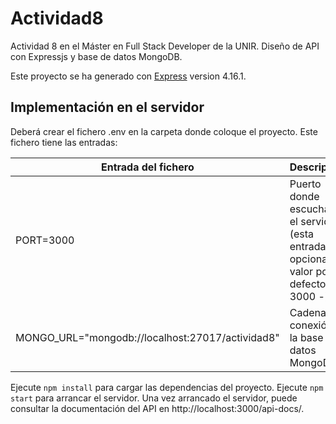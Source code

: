 # Actividad8
Actividad 8 en el Máster en Full Stack Developer de la UNIR. Diseño de API con Expressjs y base de datos MongoDB.

Este proyecto se ha generado con [Express](https://github.com/expressjs/express) version 4.16.1.

## Implementación en el servidor

Deberá crear el fichero .env en la carpeta donde coloque el proyecto. Este fichero tiene las entradas:

| Entrada del fichero | Descripción |
| --- | --- |
| PORT=3000 | Puerto donde escuchará el servidor (esta entrada es opcional - valor por defecto 3000 -) |
| MONGO_URL="mongodb://localhost:27017/actividad8" | Cadena de conexión a la base de datos MongoDB |

Ejecute `npm install` para cargar las dependencias del proyecto. Ejecute `npm start` para arrancar el servidor. Una vez arrancado el servidor, puede consultar la documentación del API en http://localhost:3000/api-docs/.

